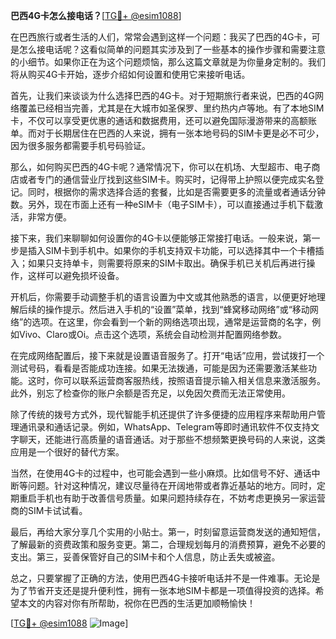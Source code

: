 **巴西4G卡怎么接电话？**[[TG💪+ @esim1088](https://t.me/s/esim1088)]

在巴西旅行或者生活的人们，常常会遇到这样一个问题：我买了巴西的4G卡，可是怎么接电话呢？这看似简单的问题其实涉及到了一些基本的操作步骤和需要注意的小细节。如果你正在为这个问题烦恼，那么这篇文章就是为你量身定制的。我们将从购买4G卡开始，逐步介绍如何设置和使用它来接听电话。

首先，让我们来谈谈为什么选择巴西的4G卡。对于短期旅行者来说，巴西的4G网络覆盖已经相当完善，尤其是在大城市如圣保罗、里约热内卢等地。有了本地SIM卡，不仅可以享受更优惠的通话和数据费用，还可以避免国际漫游带来的高额账单。而对于长期居住在巴西的人来说，拥有一张本地号码的SIM卡更是必不可少，因为很多服务都需要手机号码验证。

那么，如何购买巴西的4G卡呢？通常情况下，你可以在机场、大型超市、电子商店或者专门的通信营业厅找到这些SIM卡。购买时，记得带上护照以便完成实名登记。同时，根据你的需求选择合适的套餐，比如是否需要更多的流量或者通话分钟数。另外，现在市面上还有一种eSIM卡（电子SIM卡），可以直接通过手机下载激活，非常方便。

接下来，我们来聊聊如何设置你的4G卡以便能够正常接打电话。一般来说，第一步是插入SIM卡到手机中。如果你的手机支持双卡功能，可以选择其中一个卡槽插入；如果只支持单卡，则需要将原来的SIM卡取出。确保手机已关机后再进行操作，这样可以避免损坏设备。

开机后，你需要手动调整手机的语言设置为中文或其他熟悉的语言，以便更好地理解后续的操作提示。然后进入手机的“设置”菜单，找到“蜂窝移动网络”或“移动网络”的选项。在这里，你会看到一个新的网络选项出现，通常是运营商的名字，例如Vivo、Claro或Oi。点击这个选项，系统会自动检测并配置网络参数。

在完成网络配置后，接下来就是设置语音服务了。打开“电话”应用，尝试拨打一个测试号码，看看是否能成功连接。如果无法拨通，可能是因为还需要激活某些功能。这时，你可以联系运营商客服热线，按照语音提示输入相关信息来激活服务。此外，别忘了检查你的账户余额是否充足，以免因欠费而无法正常使用。

除了传统的拨号方式外，现代智能手机还提供了许多便捷的应用程序来帮助用户管理通讯录和通话记录。例如，WhatsApp、Telegram等即时通讯软件不仅支持文字聊天，还能进行高质量的语音通话。对于那些不想频繁更换号码的人来说，这类应用是一个很好的替代方案。

当然，在使用4G卡的过程中，也可能会遇到一些小麻烦。比如信号不好、通话中断等问题。针对这种情况，建议尽量待在开阔地带或者靠近基站的地方。同时，定期重启手机也有助于改善信号质量。如果问题持续存在，不妨考虑更换另一家运营商的SIM卡试试看。

最后，再给大家分享几个实用的小贴士。第一，时刻留意运营商发送的通知短信，了解最新的资费政策和服务变更。第二，合理规划每月的消费预算，避免不必要的支出。第三，妥善保管好自己的SIM卡和个人信息，防止丢失或被盗。

总之，只要掌握了正确的方法，使用巴西4G卡接听电话并不是一件难事。无论是为了节省开支还是提升便利性，拥有一张本地SIM卡都是一项值得投资的选择。希望本文的内容对你有所帮助，祝你在巴西的生活更加顺畅愉快！

[[TG💪+ @esim1088](https://t.me/s/esim1088) ![Image](https://i.postimg.cc/4NQfJmqS/Snipaste-2025-05-13-00-14-12.png)]
